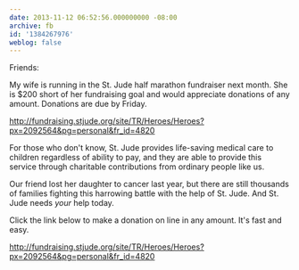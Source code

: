 ```yaml
---
date: 2013-11-12 06:52:56.000000000 -08:00
archive: fb
id: '1384267976'
weblog: false
---
```


Friends:

My wife is running in the St. Jude half marathon fundraiser next month. She is $200 short of her fundraising goal and would appreciate donations of any amount. Donations are due by Friday.

http://fundraising.stjude.org/site/TR/Heroes/Heroes?px=2092564&pg=personal&fr_id=4820

For those who don't know, St. Jude provides life-saving medical care to children regardless of ability to pay, and they are able to provide this service through charitable contributions from ordinary people like us.

Our friend lost her daughter to cancer last year, but there are still thousands of families fighting this harrowing battle with the help of St. Jude. And St. Jude needs *your* help today.

Click the link below to make a donation on line in any amount. It's fast and easy.

http://fundraising.stjude.org/site/TR/Heroes/Heroes?px=2092564&pg=personal&fr_id=4820
